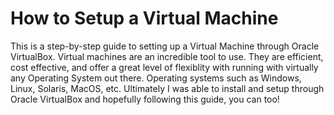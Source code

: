 # How to Setup a Virtual Machine

This is a step-by-step guide to setting up a Virtual Machine through Oracle VirtualBox. Virtual machines are an incredible tool to use. They are efficient, cost effective, and offer a great level of flexiblity with running with virtually any Operating System out there. Operating systems such as Windows, Linux, Solaris, MacOS, etc. Ultimately I was able to install and setup through Oracle VirtualBox and hopefully following this guide, you can too!
